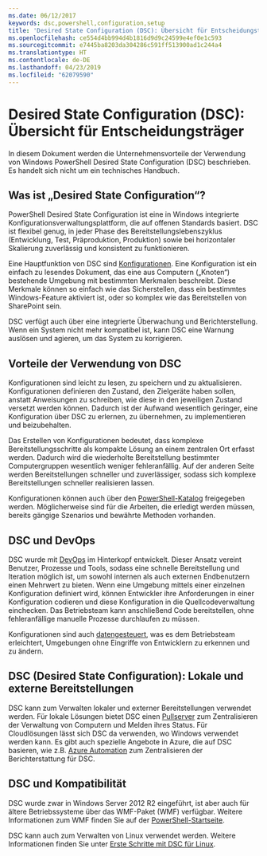 ```yaml
---
ms.date: 06/12/2017
keywords: dsc,powershell,configuration,setup
title: 'Desired State Configuration (DSC): Übersicht für Entscheidungsträger'
ms.openlocfilehash: ce554d4bb994d4b1816d9d9c24599e4ef0e1c593
ms.sourcegitcommit: e7445ba8203da304286c591ff513900ad1c244a4
ms.translationtype: HT
ms.contentlocale: de-DE
ms.lasthandoff: 04/23/2019
ms.locfileid: "62079590"
---
```

# <a name="desired-state-configuration-overview-for-decision-makers"></a>Desired State Configuration (DSC): Übersicht für Entscheidungsträger

In diesem Dokument werden die Unternehmensvorteile der Verwendung von Windows PowerShell Desired State Configuration (DSC) beschrieben. Es handelt sich nicht um ein technisches Handbuch.

## <a name="what-is-desired-state-configuration"></a>Was ist „Desired State Configuration“?

PowerShell Desired State Configuration ist eine in Windows integrierte Konfigurationsverwaltungsplattform, die auf offenen Standards basiert. DSC ist flexibel genug, in jeder Phase des Bereitstellungslebenszyklus (Entwicklung, Test, Präproduktion, Produktion) sowie bei horizontaler Skalierung zuverlässig und konsistent zu funktionieren.

Eine Hauptfunktion von DSC sind [Konfigurationen](../configurations/configurations.md).
Eine Konfiguration ist ein einfach zu lesendes Dokument, das eine aus Computern („Knoten“) bestehende Umgebung mit bestimmten Merkmalen beschreibt.
Diese Merkmale können so einfach wie das Sicherstellen, dass ein bestimmtes Windows-Feature aktiviert ist, oder so komplex wie das Bereitstellen von SharePoint sein.

DSC verfügt auch über eine integrierte Überwachung und Berichterstellung.
Wenn ein System nicht mehr kompatibel ist, kann DSC eine Warnung auslösen und agieren, um das System zu korrigieren.

## <a name="benefits-of-using-desired-state-configuration"></a>Vorteile der Verwendung von DSC

Konfigurationen sind leicht zu lesen, zu speichern und zu aktualisieren.
Konfigurationen definieren den Zustand, den Zielgeräte haben sollen, anstatt Anweisungen zu schreiben, wie diese in den jeweiligen Zustand versetzt werden können.
Dadurch ist der Aufwand wesentlich geringer, eine Konfiguration über DSC zu erlernen, zu übernehmen, zu implementieren und beizubehalten.

Das Erstellen von Konfigurationen bedeutet, dass komplexe Bereitstellungsschritte als kompakte Lösung an einem zentralen Ort erfasst werden.
Dadurch wird die wiederholte Bereitstellung bestimmter Computergruppen wesentlich weniger fehleranfällig.
Auf der anderen Seite werden Bereitstellungen schneller und zuverlässiger, sodass sich komplexe Bereitstellungen schneller realisieren lassen.

Konfigurationen können auch über den [PowerShell-Katalog](https://powershellgallery.com) freigegeben werden. Möglicherweise sind für die Arbeiten, die erledigt werden müssen, bereits gängige Szenarios und bewährte Methoden vorhanden.


## <a name="desired-state-configuration-and-devops"></a>DSC und DevOps

DSC wurde mit [DevOps](http://blogs.technet.com/b/ashleymcglone/archive/2015/11/20/devops-for-n00bs-ie-windows-people.aspx) im Hinterkopf entwickelt. Dieser Ansatz vereint Benutzer, Prozesse und Tools, sodass eine schnelle Bereitstellung und Iteration möglich ist, um sowohl internen als auch externen Endbenutzern einen Mehrwert zu bieten.
Wenn eine Umgebung mittels einer einzelnen Konfiguration definiert wird, können Entwickler ihre Anforderungen in einer Konfiguration codieren und diese Konfiguration in die Quellcodeverwaltung einchecken. Das Betriebsteam kann anschließend Code bereitstellen, ohne fehleranfällige manuelle Prozesse durchlaufen zu müssen.

Konfigurationen sind auch [datengesteuert](../configurations/configData.md), was es dem Betriebsteam erleichtert, Umgebungen ohne Eingriffe von Entwicklern zu erkennen und zu ändern.

## <a name="desired-state-configuration-on-premises-and-off-premises"></a>DSC (Desired State Configuration): Lokale und externe Bereitstellungen
DSC kann zum Verwalten lokaler und externer Bereitstellungen verwendet werden.
Für lokale Lösungen bietet DSC einen [Pullserver](../pull-server/pullServer.md) zum Zentralisieren der Verwaltung von Computern und Melden ihres Status.
Für Cloudlösungen lässt sich DSC da verwenden, wo Windows verwendet werden kann.
Es gibt auch spezielle Angebote in Azure, die auf DSC basieren, wie z.B. [Azure Automation](https://azure.microsoft.com/en-us/documentation/services/automation/) zum Zentralisieren der Berichterstattung für DSC.

## <a name="dsc-and-compatibility"></a>DSC und Kompatibilität

DSC wurde zwar in Windows Server 2012 R2 eingeführt, ist aber auch für ältere Betriebssysteme über das WMF-Paket (WMF) verfügbar.
Weitere Informationen zum WMF finden Sie auf der [PowerShell-Startseite](/powershell/).

DSC kann auch zum Verwalten von Linux verwendet werden. Weitere Informationen finden Sie unter [Erste Schritte mit DSC für Linux](../getting-started/lnxGettingStarted.md).
